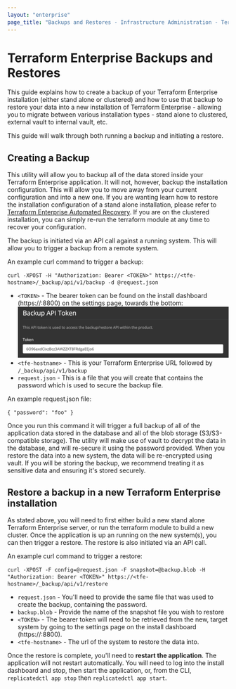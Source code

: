 ```yaml
---
layout: "enterprise"
page_title: "Backups and Restores - Infrastructure Administration - Terraform Enterprise"
---
```


# Terraform Enterprise Backups and Restores

This guide explains how to create a backup of your Terraform Enterprise installation (either stand alone or clustered) and how to use that backup to restore your data into a new installation of Terraform Enterprise - allowing you to migrate between various installation types - stand alone to clustered, external vault to internal vault, etc.

This guide will walk through both running a backup and initiating a restore.

## Creating a Backup

This utility will allow you to backup all of the data stored inside your Terraform Enterprise application. It will not, however, backup the installation configuration. This will allow you to move away from your current configuration and into a new one. If you are wanting learn how to restore the installation configuration of a stand alone installation, please refer to [Terraform Enterprise Automated Recovery](./automated-recovery.html). If you are on the clustered installation, you can simply re-run the terraform module at any time to recover your configuration.

The backup is initiated via an API call against a running system. This will allow you to trigger a backup from a remote system. 

An example curl command to trigger a backup:
```
curl -XPOST -H "Authorization: Bearer <TOKEN>" https://<tfe-hostname>/_backup/api/v1/backup -d @request.json
```

* `<TOKEN>` - The bearer token can be found on the install dashboard (https://<tfe-hostname>:8800) on the settings page, towards the bottom:
	![token screenshot](./images/token.png)
* `<tfe-hostname>` - This is your Terraform Enterprise URL followed by `/_backup/api/v1/backup`
* `request.json` - This is a file that you will create that contains the password which is used to secure the backup file. 

An example request.json file:
```
{ "password": "foo" }
```

Once you run this command it will trigger a full backup of all of the application data stored in the database and all of the blob storage (S3/S3-compatible storage). The utility will make use of vault to decrypt the data in the database, and will re-secure it using the password provided. When you restore the data into a new system, the data will be re-encrypted using vault. If you will be storing the backup, we recommend treating it as sensitive data and ensuring it's stored securely.

## Restore a backup in a new Terraform Enterprise installation

As stated above, you will need to first either build a new stand alone Terraform Enterprise server, or run the terraform module to build a new cluster. Once the application is up an running on the new system(s), you can then trigger a restore. The restore is also initiated via an API call. 

An example curl command to trigger a restore:
```
curl -XPOST -F config=@request.json -F snapshot=@backup.blob -H "Authorization: Bearer <TOKEN>" https://<tfe-hostname>/_backup/api/v1/restore
```

* `request.json` - You'll need to provide the same file that was used to create the backup, containing the password. 
* `backup.blob` - Provide the name of the snapshot file you wish to restore
* `<TOKEN>` - The bearer token will need to be retrieved from the new, target system by going to the settings page on the install dashboard (https://<tfe-hostname>:8800).
* `<tfe-hostname>` - The url of the system to restore the data into.

Once the restore is complete, you'll need to **restart the application**. The application will not restart automatically. You will need to log into the install dashboard and stop, then start the application, or, from the CLI, `replicatedctl app stop` then `replicatedctl app start`. 

